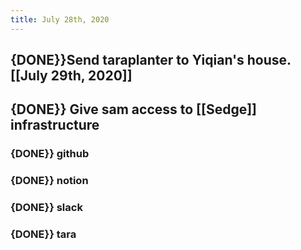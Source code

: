 ```yaml
---
title: July 28th, 2020
---
```


## {DONE}}Send taraplanter to Yiqian's house. [[July 29th, 2020]]

## {DONE}} Give sam access to [[Sedge]] infrastructure
### {DONE}} github

### {DONE}} notion

### {DONE}} slack

### {DONE}} tara

